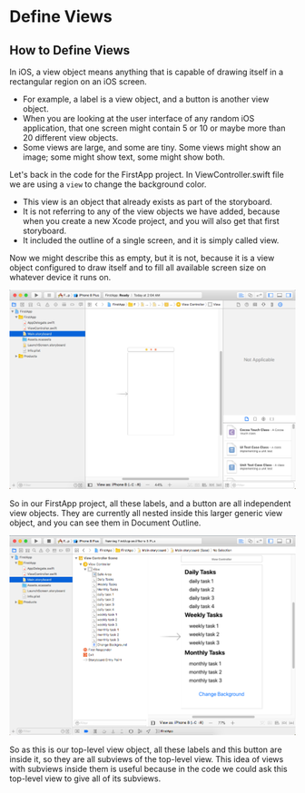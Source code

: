 # Define Views

## How to Define Views

In iOS, a view object means anything that is capable of drawing itself in a rectangular region on an iOS screen. 

 - For example, a label is a view object, and a button is another view object. 
 - When you are looking at the user interface of any random iOS application, that one screen might contain 5 or 10 or maybe more than 20 different view objects. 
 - Some views are large, and some are tiny. Some views might show an image; some might show text, some might show both. 

Let's back in the code for the FirstApp project. In ViewController.swift file we are using a `view` to change the background color. 

 - This view is an object that already exists as part of the storyboard. 
 - It is not referring to any of the view objects we have added, because when you create a new Xcode project, and you will also get that first storyboard. 
 - It included the outline of a single screen, and it is simply called view. 

Now we might describe this as empty, but it is not, because it is a view object configured to draw itself and to fill all available screen size on whatever device it runs on. 

<img src="images/define-views1.png">
 
So in our FirstApp project, all these labels, and a button are all independent view objects. They are currently all nested inside this larger generic view object, and you can see them in Document Outline.

<img src="images/define-views2.png">

So as this is our top-level view object, all these labels and this button are inside it, so they are all subviews of the top-level view. This idea of views with subviews inside them is useful because in the code we could ask this top-level view to give all of its subviews.